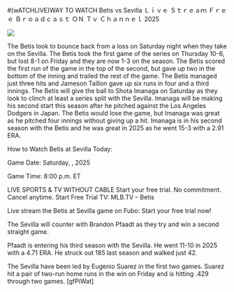 #(wATCHLIVE)WAY TO WATCH Betis vs Sevilla Ｌｉｖｅ Ｓｔｒｅａｍ Ｆｒｅｅ Ｂｒｏａｄｃａｓｔ ＯＮ Ｔｖ Ｃｈａｎｎｅｌ  2025  
  
  
[![](https://i.imgur.com/qSNzIqt.png)](https://movie.rssnews.media/EAktCeqC.php)  
  
The Betis look to bounce back from a loss on Saturday night when they take on the Sevilla. The Betis took the first game of the series on Thursday 10-6, but lost 8-1 on Friday and they are now 1-3 on the season. The Betis scored the first run of the game in the top of the second, but gave up two in the bottom of the inning and trailed the rest of the game. The Betis managed just three hits and Jameson Taillon gave up six runs in four and a third innings. The Betis will give the ball to Shota Imanaga on Saturday as they look to clinch at least a series split with the Sevilla. Imanaga will be making his second start this season after he pitched against the Los Angeles Dodgers in Japan. The Betis would lose the game, but Imanaga was great as he pitched four innings without giving up a hit. Imanaga is in his second season with the Betis and he was great in 2025 as he went 15-3 with a 2.91 ERA.

How to Watch Betis at Sevilla Today:

Game Date: Saturday, , 2025

Game Time: 8:00 p.m. ET

LIVE SPORTS & TV WITHOUT CABLE
Start your free trial. No commitment. Cancel anytime.
Start Free Trial
TV: MLB.TV – Betis

Live stream the Betis at Sevilla game on Fubo: Start your free trial now!

The Sevilla will counter with Brandon Pfaadt as they try and win a second straight game.

Pfaadt is entering his third season with the Sevilla. He went 11-10 in 2025 with a 4.71 ERA. He struck out 185 last season and walked just 42.

The Sevilla have been led by Eugenio Suarez in the first two games. Suarez hit a pair of two-run home runs in the win on Friday and is hitting .429 through two games. [gfPiWat]